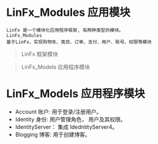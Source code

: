 # LinFx_Modules 应用模块

    LinFx 是一个模块化应用程序框架, 有两种类型的模块。
    LinFx_Modules
    基于LinFx，实现购物车、类目、订单、支付、用户、账号、权限等模块

> LinFx 框架模块

> LinFx_Models 应用程序模块

# LinFx_Models 应用程序模块

* Account 账户: 用于登录/注册用户。
* Identity 身份: 用户管理角色， 用户及其权限。
* IdentityServer： 集成 IdedntityServer4。
* Blogging 博客: 用于创建博客。
